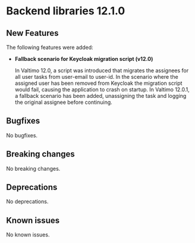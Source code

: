 # Backend libraries 12.1.0

## New Features

The following features were added:

* **Fallback scenario for Keycloak migration script (v12.0)**

  In Valtimo 12.0, a script was introduced that migrates the assignees for all user tasks from user-email to user-id.
  In the scenario where the assigned user has been removed from Keycloak the migration script would fail, causing the application to crash on startup.
  In Valtimo 12.0.1, a fallback scenario has been added, unassigning the task and logging the original assignee before continuing.

## Bugfixes

No bugfixes.

## Breaking changes

No breaking changes.

## Deprecations

No deprecations.

## Known issues

No known issues.
